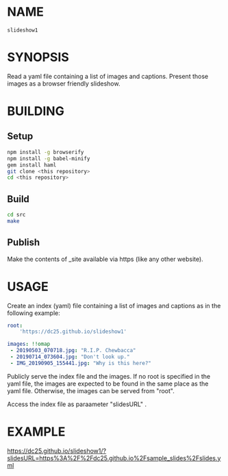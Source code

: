 # NAME
    slideshow1

# SYNOPSIS
Read a yaml file containing a list of images and captions. Present those images as a browser friendly slideshow.

# BUILDING
## Setup
```bash
npm install -g browserify
npm install -g babel-minify
gem install haml
git clone <this repository>
cd <this repository>
``` 

## Build
```bash
cd src
make
```

## Publish

Make the contents of _site available via https (like any other website).

# USAGE
Create an index (yaml) file containing a list of images and captions as in the following example:

```yaml
root:
    'https://dc25.github.io/slideshow1'

images: !!omap
 - 20190503_070718.jpg: "R.I.P. Chewbacca"
 - 20190714_073604.jpg: "Don't look up."
 - IMG_20190905_155441.jpg: "Why is this here?"
```
Publicly serve the index file and the images.   If no root is specified in the yaml file, the images are expected to be found in the same place as the yaml file.  Otherwise, the images can be served from "root".

Access the index file as paraameter "slidesURL" .


# EXAMPLE

https://dc25.github.io/slideshow1/?slidesURL=https%3A%2F%2Fdc25.github.io%2Fsample_slides%2Fslides.yml


